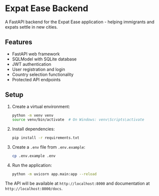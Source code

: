 # Expat Ease Backend

A FastAPI backend for the Expat Ease application - helping immigrants and expats settle in new cities.

## Features

- FastAPI web framework
- SQLModel with SQLite database
- JWT authentication
- User registration and login
- Country selection functionality
- Protected API endpoints

## Setup

1. Create a virtual environment:

   ```bash
   python -m venv venv
   source venv/bin/activate  # On Windows: venv\Scripts\activate
   ```

2. Install dependencies:

   ```bash
   pip install -r requirements.txt
   ```

3. Create a `.env` file from `.env.example`:

   ```bash
   cp .env.example .env
   ```

4. Run the application:

   ```bash
   python -m uvicorn app.main:app --reload
   ```

The API will be available at `http://localhost:8000` and documentation at `http://localhost:8000/docs`.
